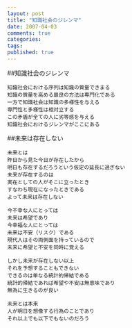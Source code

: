 ```yaml
---
layout: post
title: "知識社会のジレンマ"
date: 2007-04-03
comments: true
categories:
tags:
published: true
---
```


##知識社会のジレンマ

    知識社会における序列は知識の質量できまる
    知識の質量を高める最良の方法は専門化である
    一方で知識社会は知識の多様性を与える
    専門性と多様性は相対立する
    この矛盾が全ての人に劣等感を与える
    知識社会におけるジレンマがここにある

##未来は存在しない

    未来とは
    昨日から見た今日が存在したから
    明日も存在するだろうという仮定の延長に過ぎない
    未来が存在するのは
    実在としての人がそこに立ったとき
    すなわち現在になったときである
    よって未来は存在しない
    
    今不幸な人にとっては
    未来は希望であり
    今幸福な人にとっては
    未来は不安（リスク）である
    現代人はその両側面を持っているので
    未来に希望と不安を同時に覚える
    
    しかし未来が存在しない以上
    それを予想することもできない
    できるのは単なる統計的帰結である
    統計的帰結であれば希望や不安は無意味であり
    無為に生きるのが良い
    
    未来とは本来
    人が明日を想像する行為のことであり
    それ以上でも以下でもないのだろう

